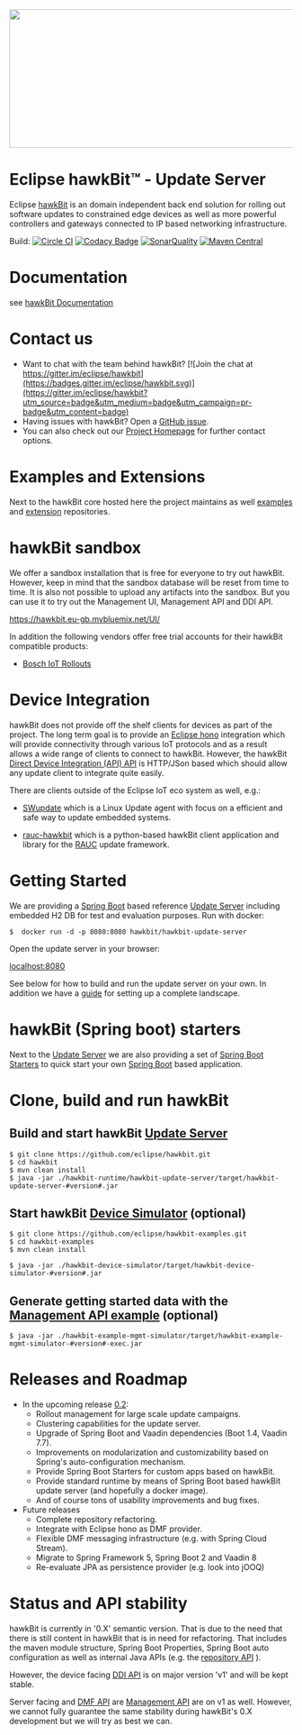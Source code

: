 <img src=hawkbit_logo.png width=533 height=246 />

# Eclipse hawkBit™ - Update Server

Eclipse [hawkBit](http://www.eclipse.org/hawkbit/index.html) is an domain independent back end solution for rolling out software updates to constrained edge devices as well as more powerful controllers and gateways connected to IP based networking infrastructure.

Build: [![Circle CI](https://circleci.com/gh/eclipse/hawkbit.svg?style=shield)](https://circleci.com/gh/eclipse/hawkbit)
 [![Codacy Badge](https://api.codacy.com/project/badge/Grade/83b1ace1fba94ea2aec93b202b52f39a)](https://www.codacy.com/app/kai-zimmermann/hawkbit?utm_source=github.com&amp;utm_medium=referral&amp;utm_content=eclipse/hawkbit&amp;utm_campaign=Badge_Grade) [![SonarQuality](https://sonar.ops.bosch-iot-rollouts.com/api/badges/gate?key=org.eclipse.hawkbit:hawkbit-parent)](https://sonar.ops.bosch-iot-rollouts.com) [![Maven Central](https://maven-badges.herokuapp.com/maven-central/org.eclipse.hawkbit/hawkbit-parent/badge.svg)](https://maven-badges.herokuapp.com/maven-central/org.eclipse.hawkbit/hawkbit-parent)

# Documentation

see [hawkBit Documentation](https://www.eclipse.org/hawkbit/documentation/overview/introduction.html)

# Contact us

* Want to chat with the team behind hawkBit? [![Join the chat at https://gitter.im/eclipse/hawkbit](https://badges.gitter.im/eclipse/hawkbit.svg)](https://gitter.im/eclipse/hawkbit?utm_source=badge&utm_medium=badge&utm_campaign=pr-badge&utm_content=badge)
* Having issues with hawkBit? Open a [GitHub issue](https://github.com/eclipse/hawkbit/issues).
* You can also check out our [Project Homepage](https://www.eclipse.org/hawkbit) for further contact options.

# Examples and Extensions

Next to the hawkBit core hosted here the project maintains as well [examples](https://github.com/eclipse/hawkbit-examples) and [extension](https://github.com/eclipse/hawkbit-extensions) repositories.

# hawkBit sandbox

We offer a sandbox installation that is free for everyone to try out hawkBit. However, keep in mind that the sandbox database will be reset from time to time. It is also not possible to upload any artifacts into the sandbox. But you can use it to try out the Management UI, Management API and DDI API.

https://hawkbit.eu-gb.mybluemix.net/UI/

In addition the following vendors offer free trial accounts for their hawkBit compatible products:

- [Bosch IoT Rollouts](https://www.bosch-iot-suite.com/rollouts/)

# Device Integration

hawkBit does not provide off the shelf clients for devices as part of the project. The long term goal is to provide an [Eclipse hono](https://github.com/eclipse/hono) integration which will provide connectivity through various IoT protocols and as a result allows a wide range of clients to connect to hawkBit. However, the hawkBit [Direct Device Integration (API) API](http://www.eclipse.org/hawkbit/documentation/interfaces/ddi-api.html) is HTTP/JSon based which should allow any update client to integrate quite easily.

There are clients outside of the Eclipse IoT eco system as well, e.g.:

* [SWupdate](https://github.com/sbabic/swupdate) which is a Linux Update agent with focus on a efficient and safe way to update embedded systems.

* [rauc-hawkbit](https://github.com/rauc/rauc-hawkbit) which is a python-based hawkBit client application and library for the [RAUC](https://github.com/rauc/rauc) update framework.

# Getting Started

We are providing a [Spring Boot](https://projects.spring.io/spring-boot/) based reference [Update Server](hawkbit-runtime/hawkbit-update-server) including embedded H2 DB for test and evaluation purposes. 
Run with docker:

```
$  docker run -d -p 8080:8080 hawkbit/hawkbit-update-server
```

Open the update server in your browser:

[localhost:8080](http://localhost:8080) 

See below for how to build and run the update server on your own. In addition we have a [guide](http://www.eclipse.org/hawkbit/documentation/guide/runhawkbit.html) for setting up a complete landscape.


# hawkBit (Spring boot) starters

Next to the [Update Server](hawkbit-runtime/hawkbit-update-server) we are also providing a set of [Spring Boot Starters](hawkbit-starters) to quick start your own [Spring Boot](https://projects.spring.io/spring-boot/) based application.

# Clone, build and run hawkBit

## Build and start hawkBit [Update Server](hawkbit-runtime/hawkbit-update-server)

```
$ git clone https://github.com/eclipse/hawkbit.git
$ cd hawkbit
$ mvn clean install
$ java -jar ./hawkbit-runtime/hawkbit-update-server/target/hawkbit-update-server-#version#.jar
```

## Start hawkBit [Device Simulator](https://github.com/eclipse/hawkbit-examples/tree/master/hawkbit-device-simulator) (optional)

```
$ git clone https://github.com/eclipse/hawkbit-examples.git
$ cd hawkbit-examples
$ mvn clean install
```

```
$ java -jar ./hawkbit-device-simulator/target/hawkbit-device-simulator-#version#.jar
```

## Generate getting started data with the [Management API example](https://github.com/eclipse/hawkbit-examples/tree/master/hawkbit-example-mgmt-simulator) (optional)

```
$ java -jar ./hawkbit-example-mgmt-simulator/target/hawkbit-example-mgmt-simulator-#version#-exec.jar
```

# Releases and Roadmap

* In the upcoming release [0.2](https://github.com/eclipse/hawkbit/issues/390):
  * Rollout management for large scale update campaigns.
  * Clustering capabilities for the update server.
  * Upgrade of Spring Boot and Vaadin dependencies (Boot 1.4, Vaadin 7.7).
  * Improvements on modularization and customizability based on Spring's auto-configuration mechanism.
  * Provide Spring Boot Starters for custom apps based on hawkBit.
  * Provide standard runtime by means of Spring Boot based hawkBit update server (and hopefully a docker image).
  * And of course tons of usability improvements and bug fixes.
* Future releases
  * Complete repository refactoring.
  * Integrate with Eclipse hono as DMF provider.
  * Flexible DMF messaging infrastructure (e.g. with Spring Cloud Stream).
  * Migrate to Spring Framework 5, Spring Boot 2 and Vaadin 8
  * Re-evaluate JPA as persistence provider (e.g. look into jOOQ)

# Status and API stability

hawkBit is currently in '0.X' semantic version. That is due to the need that there is still content in hawkBit that is in need for refactoring. That includes the maven module structure, Spring Boot Properties, Spring Boot auto configuration as well as internal Java APIs (e.g. the [repository API](https://github.com/eclipse/hawkbit/issues/197) ).

However, the device facing [DDI API](https://github.com/eclipse/hawkbit/tree/master/hawkbit-ddi-api) is on major version 'v1' and will be kept stable.

Server facing and [DMF API](https://github.com/eclipse/hawkbit/tree/master/hawkbit-dmf/hawkbit-dmf-api) are [Management API](https://github.com/eclipse/hawkbit/tree/master/hawkbit-mgmt-api) are on v1 as well. However, we cannot fully guarantee the same stability during hawkBit's 0.X development but we will try as best we can.

